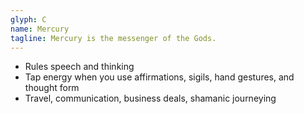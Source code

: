 ```yaml
---
glyph: C
name: Mercury
tagline: Mercury is the messenger of the Gods.
---
```


* Rules speech and thinking
* Tap energy when you use affirmations, sigils, hand gestures, and thought form 
* Travel, communication, business deals, shamanic journeying
